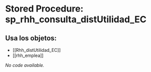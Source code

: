 # Stored Procedure: sp_rhh_consulta_distUtilidad_EC

## Usa los objetos:
- [[Rhh_distUtilidad_EC]]
- [[rhh_emplea]]

*No code available.*
